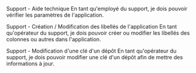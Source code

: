 Support - Aide technique
En tant qu'employé du support, je dois pouvoir vérifier les paramètres de l'application.

Support - Création / Modification des libellés de l'application
En tant qu'opérateur du support, je dois pouvoir créer ou modifier les libellés des colonnes ou autres dans l'application.

Support - Modification d'une clé d'un dépôt
En tant qu'opérateur du support, je dois pouvoir modifier une clé d'un dépôt afin de mettre des informations à jour. 